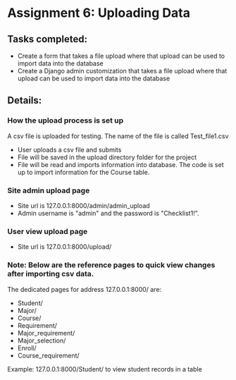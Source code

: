 # Assignment 6: Uploading Data

## Tasks completed:
- Create a form that takes a file upload where that upload can be used to import data into the database
- Create a Django admin customization that takes a file upload where that upload can be used to import data into the database

## Details:
### How the upload process is set up
A csv file is uploaded for testing. The name of the file is called Test_file1.csv
- User uploads a csv file and submits
- File will be saved in the upload directory folder for the project
- File will be read and imports information into database. The code is set up to import information for the Course table.

### Site admin upload page
- Site url is 127.0.0.1:8000/admin/admin_upload
- Admin username is "admin" and the password is "Checklist1!".

### User view upload page
- Site url is 127.0.0.1:8000/upload/

### Note: Below are the reference pages to quick view changes after importing csv data.

The dedicated pages for address 127.0.0.1:8000/ are:
- Student/
- Major/
- Course/
- Requirement/
- Major_requirement/
- Major_selection/
- Enroll/
- Course_requirement/

Example: 127.0.0.1:8000/Student/ to view student records in a table
